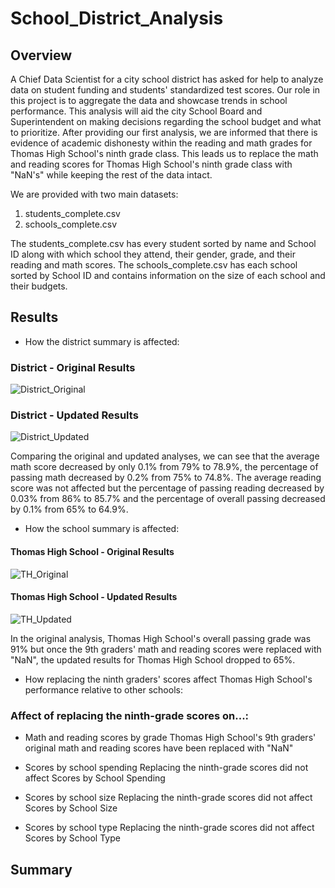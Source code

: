 # School_District_Analysis

## Overview
A Chief Data Scientist for a city school district has asked for help to analyze data on student funding and students' standardized test scores. Our role in this project is to aggregate the data and showcase trends in school performance. This analysis will aid the city School Board and Superintendent on making decisions regarding the school budget and what to prioritize.
After providing our first analysis, we are informed that there is evidence of academic dishonesty within the reading and math grades for Thomas High School's ninth grade class. This leads us to replace the math and reading scores for Thomas High School's ninth grade class with "NaN's" while keeping the rest of the data intact.

We are provided with two main datasets:
1. students_complete.csv
2. schools_complete.csv

The students_complete.csv has every student sorted by name and School ID along with which school they attend, their gender, grade, and their reading and math scores.
The schools_complete.csv has each school sorted by School ID and contains information on the size of each school and their budgets.

## Results

* How the district summary is affected:
### District - Original Results
![District_Original](https://user-images.githubusercontent.com/95504135/150718621-b35ecc4e-c4a8-4148-a4ed-55909dd78201.png)
### District - Updated Results
![District_Updated](https://user-images.githubusercontent.com/95504135/150718629-2ffe665b-978d-4b2f-b128-5d42756d5d7e.png)

Comparing the original and updated analyses, we can see that the average math score decreased by only 0.1% from 79% to 78.9%, the percentage of passing math decreased by 0.2% from 75% to 74.8%.
The average reading score was not affected but the percentage of passing reading decreased by 0.03% from 86% to 85.7% and the percentage of overall passing decreased by 0.1% from 65% to 64.9%.

* How the school summary is affected:
#### Thomas High School - Original Results
![TH_Original](https://user-images.githubusercontent.com/95504135/150717924-deeb029d-6263-4c10-aa41-d66a8fb102d3.png)
#### Thomas High School - Updated Results
![TH_Updated](https://user-images.githubusercontent.com/95504135/150717927-c77747e4-a076-4b10-8081-7fc2b92224ac.png)

In the original analysis, Thomas High School's overall passing grade was 91% but once the 9th graders' math and reading scores were replaced with "NaN", the updated results for Thomas High School dropped to 65%.

* How replacing the ninth graders' scores affect Thomas High School's performance relative to other schools:

### Affect of replacing the ninth-grade scores on...:

* Math and reading scores by grade
Thomas High School's 9th graders' original math and reading scores have been replaced with "NaN"

* Scores by school spending
Replacing the ninth-grade scores did not affect Scores by School Spending 

* Scores by school size
Replacing the ninth-grade scores did not affect Scores by School Size

* Scores by school type
Replacing the ninth-grade scores did not affect Scores by School Type

## Summary
